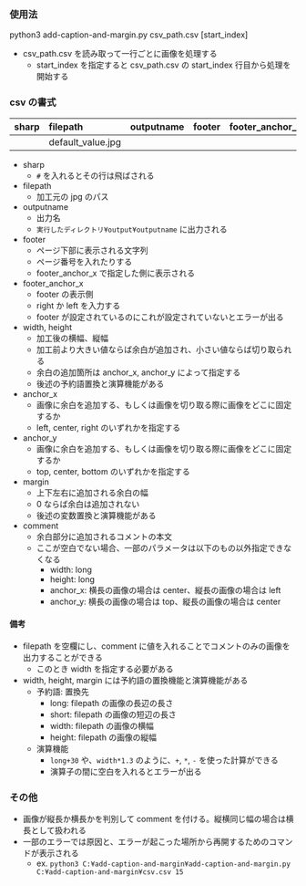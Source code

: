 ### 使用法
python3 add-caption-and-margin.py csv_path.csv [start_index]

- csv_path.csv を読み取って一行ごとに画像を処理する
  - start_index を指定すると csv_path.csv の start_index 行目から処理を開始する

### csv の書式

|sharp|filepath|outputname|footer|footer_anchor_x|width|height|anchor_x|anchor_y|margin|comment|
|:----|:-------|:---------|:-----|:--------------|:----|:-----|:-------|:-------|:-----|:------|
||default_value.jpg||||long|long|left|top|long*0.01||

- sharp
  - `#` を入れるとその行は飛ばされる
- filepath
  - 加工元の jpg のパス
- outputname
  - 出力名
  - `実行したディレクトリ¥output¥outputname` に出力される
- footer
  - ページ下部に表示される文字列
  - ページ番号を入れたりする
  - footer_anchor_x で指定した側に表示される
- footer_anchor_x
  - footer の表示側
  - right か left を入力する
  - footer が設定されているのにこれが設定されていないとエラーが出る
- width, height
  - 加工後の横幅、縦幅
  - 加工前より大きい値ならば余白が追加され、小さい値ならば切り取られる
  - 余白の追加箇所は anchor_x, anchor_y によって指定する
  - 後述の予約語置換と演算機能がある
- anchor_x
  - 画像に余白を追加する、もしくは画像を切り取る際に画像をどこに固定するか
  - left, center, right のいずれかを指定する
- anchor_y
  - 画像に余白を追加する、もしくは画像を切り取る際に画像をどこに固定するか
  - top, center, bottom のいずれかを指定する
- margin
  - 上下左右に追加される余白の幅
  - 0 ならば余白は追加されない
  - 後述の変数置換と演算機能がある
- comment
  - 余白部分に追加されるコメントの本文
  - ここが空白でない場合、一部のパラメータは以下のもの以外指定できなくなる
    - width: long
    - height: long
    - anchor_x: 横長の画像の場合は center、縦長の画像の場合は left
    - anchor_y: 横長の画像の場合は top、縦長の画像の場合は center

#### 備考

- filepath を空欄にし、comment に値を入れることでコメントのみの画像を出力することができる
  - このとき width を指定する必要がある
- width, height, margin には予約語の置換機能と演算機能がある
  - 予約語: 置換先
    - long: filepath の画像の長辺の長さ
    - short: filepath の画像の短辺の長さ
    - width: filepath の画像の横幅
    - height: filepath の画像の縦幅
  - 演算機能
    - `long+30` や、`width*1.3` のように、`+`, `*`, `-` を使った計算ができる
    - 演算子の間に空白を入れるとエラーが出る

### その他

- 画像が縦長か横長かを判別して comment を付ける。縦横同じ幅の場合は横長として扱われる
- 一部のエラーでは原因と、エラーが起こった場所から再開するためのコマンドが表示される
  - ex. `python3 C:¥add-caption-and-margin¥add-caption-and-margin.py C:¥add-caption-and-margin¥csv.csv 15`
